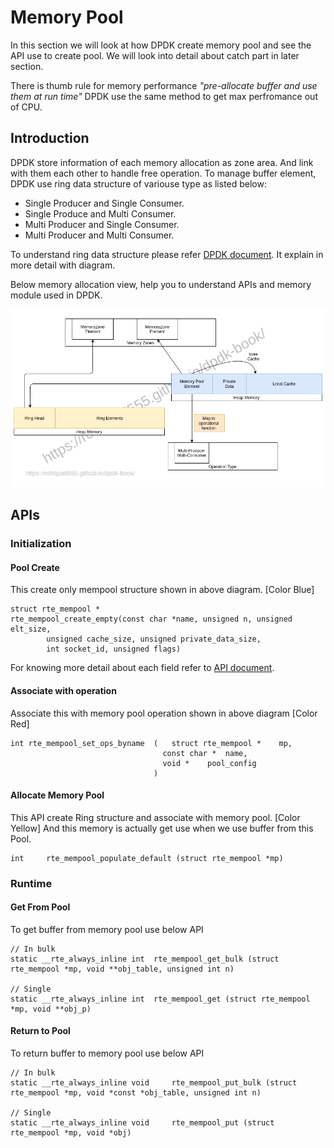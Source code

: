# Memory Pool

In this section we will look at how DPDK create memory pool and see the API use to create pool.
We will look into detail about catch part in later section.

There is thumb rule for memory performance _"pre-allocate buffer and use them at run time"_
DPDK use the same method to get max perfromance out of CPU.

## Introduction

DPDK store information of each memory allocation as zone area. And link with them each other to handle free operation.
To manage buffer element, DPDK use ring data structure of variouse type as listed below:
* Single Producer and Single Consumer.
* Single Produce and Multi Consumer.
* Multi Producer and Single Consumer.
* Multi Producer and Multi Consumer.

To understand ring data structure please refer [DPDK document](https://doc.dpdk.org/guides/prog_guide/ring_lib.html). It explain in more detail with diagram.

Below memory allocation view, help you to understand APIs and memory module used in DPDK.

![](../img/mempool.png)


## APIs

### Initialization

#### Pool Create

This create only mempool structure shown in above diagram. [Color Blue]

```
struct rte_mempool *
rte_mempool_create_empty(const char *name, unsigned n, unsigned elt_size,
        unsigned cache_size, unsigned private_data_size,
        int socket_id, unsigned flags)
```

For knowing more detail about each field refer to [API document](https://doc.dpdk.org/api/rte__mempool_8h.html).

#### Associate with operation

Associate this with memory pool operation shown in above diagram [Color Red]

```
int rte_mempool_set_ops_byname	(	struct rte_mempool * 	mp,
                                  const char * 	name,
                                  void * 	pool_config
                                )
```

#### Allocate Memory Pool

This API create Ring structure and associate with memory pool. [Color Yellow]
And this memory is actually get use when we use buffer from this Pool.

```
int 	rte_mempool_populate_default (struct rte_mempool *mp)
```

### Runtime

#### Get From Pool

To get buffer from memory pool use below API
```
// In bulk
static __rte_always_inline int 	rte_mempool_get_bulk (struct rte_mempool *mp, void **obj_table, unsigned int n)

// Single
static __rte_always_inline int 	rte_mempool_get (struct rte_mempool *mp, void **obj_p)
```

#### Return to Pool

To return buffer to memory pool use below API
```
// In bulk
static __rte_always_inline void 	rte_mempool_put_bulk (struct rte_mempool *mp, void *const *obj_table, unsigned int n)

// Single
static __rte_always_inline void 	rte_mempool_put (struct rte_mempool *mp, void *obj)
```
